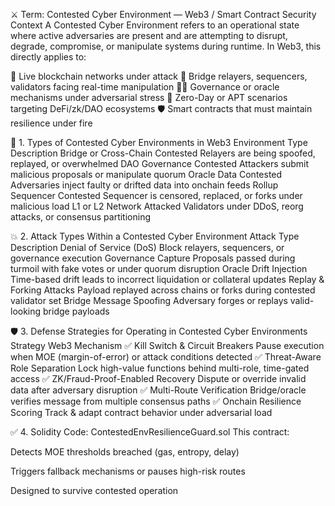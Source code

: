 ⚔️ Term: Contested Cyber Environment — Web3 / Smart Contract Security Context
A Contested Cyber Environment refers to an operational state where active adversaries are present and are attempting to disrupt, degrade, compromise, or manipulate systems during runtime. In Web3, this directly applies to:

🧨 Live blockchain networks under attack
🧪 Bridge relayers, sequencers, validators facing real-time manipulation
🕵️‍♀️ Governance or oracle mechanisms under adversarial stress
🧠 Zero-Day or APT scenarios targeting DeFi/zk/DAO ecosystems
🛡️ Smart contracts that must maintain resilience under fire

📘 1. Types of Contested Cyber Environments in Web3
Environment Type	Description
Bridge or Cross-Chain Contested	Relayers are being spoofed, replayed, or overwhelmed
DAO Governance Contested	Attackers submit malicious proposals or manipulate quorum
Oracle Data Contested	Adversaries inject faulty or drifted data into onchain feeds
Rollup Sequencer Contested	Sequencer is censored, replaced, or forks under malicious load
L1 or L2 Network Attacked	Validators under DDoS, reorg attacks, or consensus partitioning

💥 2. Attack Types Within a Contested Cyber Environment
Attack Type	Description
Denial of Service (DoS)	Block relayers, sequencers, or governance execution
Governance Capture	Proposals passed during turmoil with fake votes or under quorum disruption
Oracle Drift Injection	Time-based drift leads to incorrect liquidation or collateral updates
Replay & Forking Attacks	Payload replayed across chains or forks during contested validator set
Bridge Message Spoofing	Adversary forges or replays valid-looking bridge payloads

🛡️ 3. Defense Strategies for Operating in Contested Cyber Environments
Strategy	Web3 Mechanism
✅ Kill Switch & Circuit Breakers	Pause execution when MOE (margin-of-error) or attack conditions detected
✅ Threat-Aware Role Separation	Lock high-value functions behind multi-role, time-gated access
✅ ZK/Fraud-Proof-Enabled Recovery	Dispute or override invalid data after adversary disruption
✅ Multi-Route Verification	Bridge/oracle verifies message from multiple consensus paths
✅ Onchain Resilience Scoring	Track & adapt contract behavior under adversarial load

✅ 4. Solidity Code: ContestedEnvResilienceGuard.sol
This contract:

Detects MOE thresholds breached (gas, entropy, delay)

Triggers fallback mechanisms or pauses high-risk routes

Designed to survive contested operation
